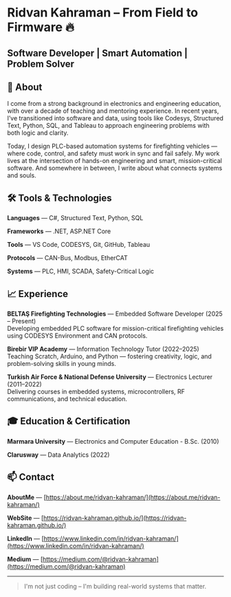 # Ridvan Kahraman – From Field to Firmware 🔥
## Software Developer | Smart Automation | Problem Solver

## 🎯 About

I come from a strong background in electronics and engineering education, with over a decade of teaching and mentoring experience. In recent years, I’ve transitioned into software and data, using tools like Codesys, Structured Text, Python, SQL, and Tableau to approach engineering problems with both logic and clarity.

Today, I design PLC-based automation systems for firefighting vehicles — where code, control, and safety must work in sync and fail safely. My work lives at the intersection of hands-on engineering and smart, mission-critical software. And somewhere in between, I write about what connects systems and souls.

## 🛠️ Tools & Technologies

**Languages** — C#, Structured Text, Python, SQL  

**Frameworks** — .NET, ASP.NET Core  

**Tools** — VS Code, CODESYS, Git, GitHub, Tableau  

**Protocols** — CAN-Bus, Modbus, EtherCAT  

**Systems** — PLC, HMI, SCADA, Safety-Critical Logic  

## 📈 Experience

**BELTAŞ Firefighting Technologies** — Embedded Software Developer (2025 – Present)  
Developing embedded PLC software for mission-critical firefighting vehicles using CODESYS Environment and CAN protocols.  

**Birebir VIP Academy** — Information Technology Tutor (2022–2025)  
Teaching Scratch, Arduino, and Python — fostering creativity, logic, and problem-solving skills in young minds.  

**Turkish Air Force & National Defense University** — Electronics Lecturer (2011–2022)  
Delivering courses in embedded systems, microcontrollers, RF communications, and technical education.  

## 🎓 Education & Certification

**Marmara University** — Electronics and Computer Education - B.Sc. (2010)

**Clarusway** — Data Analytics (2022)

## 📫 Contact

**AboutMe**   — [https://about.me/ridvan-kahraman/](https://about.me/ridvan-kahraman/)

**WebSite**   — [https://ridvan-kahraman.github.io/](https://ridvan-kahraman.github.io/)

**LinkedIn**  — [https://www.linkedin.com/in/ridvan-kahraman/](https://www.linkedin.com/in/ridvan-kahraman/)

**Medium**    — [https://medium.com/@ridvan-kahraman](https://medium.com/@ridvan-kahraman)

---

> I'm not just coding – I'm building real-world systems that matter.
